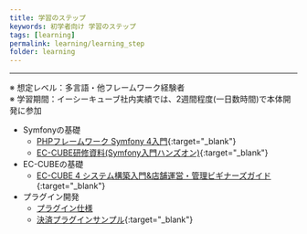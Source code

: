 ```yaml
---
title: 学習のステップ
keywords: 初学者向け 学習のステップ
tags: [learning]
permalink: learning/learning_step
folder: learning
---
```



---

※ 想定レベル：多言語・他フレームワーク経験者  
※ 学習期間：イーシーキューブ社内実績では、2週間程度(一日数時間)で本体開発に参加

- Symfonyの基礎
  - [PHPフレームワーク Symfony 4入門](https://www.shuwasystem.co.jp/book/9784798056692.html){:target="_blank"}
  - [EC-CUBE研修資料(Symfony入門ハンズオン)](https://qiita.com/chihiro-adachi/items/ccb00206c7288c1804b0){:target="_blank"}
- EC-CUBEの基礎
  - [EC-CUBE 4 システム構築入門&店舗運営・管理ビギナーズガイド](https://www.amazon.co.jp/dp/4899774885){:target="_blank"}
- プラグイン開発
  - [プラグイン仕様](/plugin_spec)
  - [決済プラグインサンプル](https://github.com/EC-CUBE/sample-payment-plugin){:target="_blank"}
